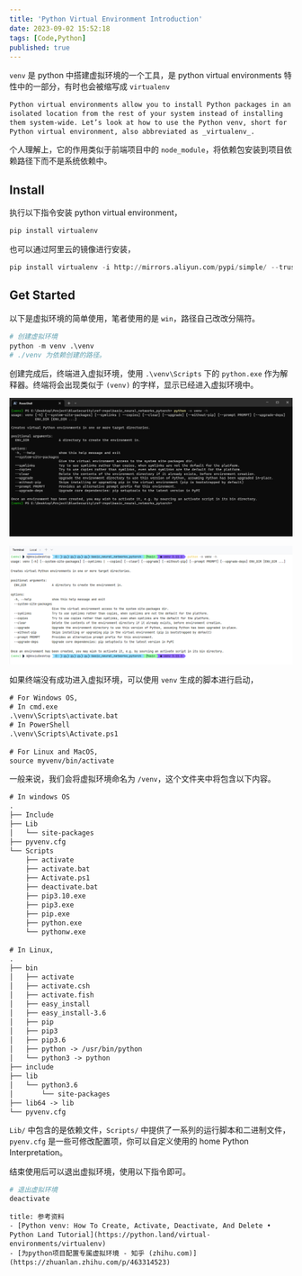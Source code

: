 ```yaml
---
title: 'Python Virtual Environment Introduction'
date: 2023-09-02 15:52:18
tags: [Code,Python]
published: true
---
```


`venv`  是 python 中搭建虚拟环境的一个工具，是 python virtual environments 特性中的一部分，有时也会被缩写成 `virtualenv` 
  
```ad-note
Python virtual environments allow you to install Python packages in an isolated location from the rest of your system instead of installing them system-wide. Let’s look at how to use the Python venv, short for Python virtual environment, also abbreviated as _virtualenv_.
```

个人理解上，它的作用类似于前端项目中的 `node_module`，将依赖包安装到项目依赖路径下而不是系统依赖中。

## Install

执行以下指令安装 python virtual environment，

```python
pip install virtualenv
```

也可以通过阿里云的镜像进行安装，

```python
pip install virtualenv -i http://mirrors.aliyun.com/pypi/simple/ --trusted-host mirrors.aliyun.com
```

## Get Started

以下是虚拟环境的简单使用，笔者使用的是 `win`，路径自己改改分隔符。

```python
# 创建虚拟环境
python -m venv .\venv
# ./venv 为依赖创建的路径。
```

创建完成后，终端进入虚拟环境，使用 `.\venv\Scripts` 下的 `python.exe` 作为解释器。终端将会出现类似于 `(venv)` 的字样，显示已经进入虚拟环境中。

![image.png](https://raw.githubusercontent.com/Anxiu0101/PicgoImg/master/202308071038311.png)

![image.png](https://raw.githubusercontent.com/Anxiu0101/PicgoImg/master/202308071039196.png)

如果终端没有成功进入虚拟环境，可以使用 `venv` 生成的脚本进行启动，

```shell
# For Windows OS,
# In cmd.exe
.\venv\Scripts\activate.bat
# In PowerShell
.\venv\Scripts\Activate.ps1

# For Linux and MacOS, 
source myvenv/bin/activate
```

一般来说，我们会将虚拟环境命名为 `/venv`，这个文件夹中将包含以下内容。

```shell
# In windows OS
.
├── Include
├── Lib
│   └── site-packages
├── pyvenv.cfg
└── Scripts
	├── activate
	├── activate.bat
	├── Activate.ps1
	├── deactivate.bat
	├── pip3.10.exe
	├── pip3.exe
	├── pip.exe
	├── python.exe
	└── pythonw.exe

# In Linux, 
.
├── bin
│   ├── activate
│   ├── activate.csh
│   ├── activate.fish
│   ├── easy_install
│   ├── easy_install-3.6
│   ├── pip
│   ├── pip3
│   ├── pip3.6
│   ├── python -> /usr/bin/python
│   └── python3 -> python
├── include
├── lib
│   └── python3.6
│       └── site-packages
├── lib64 -> lib
└── pyvenv.cfg
```

`Lib/` 中包含的是依赖文件，`Scripts/` 中提供了一系列的运行脚本和二进制文件，`pyenv.cfg` 是一些可修改配置项，你可以自定义使用的 home Python Interpretation。

结束使用后可以退出虚拟环境，使用以下指令即可。

```python
# 退出虚拟环境
deactivate
```

```ad-quote
title: 参考资料
- [Python venv: How To Create, Activate, Deactivate, And Delete • Python Land Tutorial](https://python.land/virtual-environments/virtualenv)
- [为python项目配置专属虚拟环境 - 知乎 (zhihu.com)](https://zhuanlan.zhihu.com/p/463314523)
```
